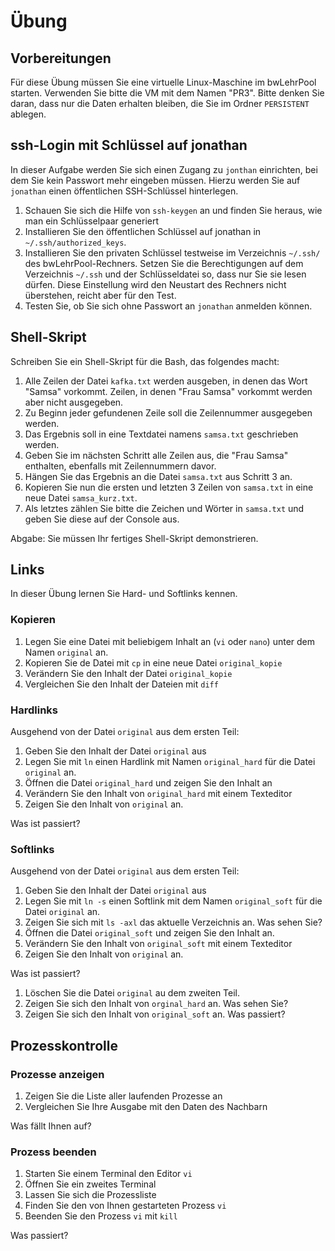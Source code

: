 # Übung

## Vorbereitungen
Für diese Übung müssen Sie eine virtuelle Linux-Maschine im bwLehrPool starten. Verwenden Sie bitte die VM mit dem Namen "PR3". Bitte denken Sie daran, dass nur die Daten erhalten bleiben, die Sie im Ordner `PERSISTENT` ablegen.


## ssh-Login mit Schlüssel auf jonathan
In dieser Aufgabe werden Sie sich einen Zugang zu `jonthan` einrichten, bei dem Sie kein Passwort mehr eingeben müssen. Hierzu werden Sie auf `jonathan` einen öffentlichen SSH-Schlüssel hinterlegen.

  1. Schauen Sie sich die Hilfe von `ssh-keygen` an und finden Sie heraus, wie man ein Schlüsselpaar generiert
  2. Installieren Sie den öffentlichen Schlüssel auf jonathan in `~/.ssh/authorized_keys`.
  3. Installieren Sie den privaten Schlüssel testweise im Verzeichnis `~/.ssh/` des bwLehrPool-Rechners. Setzen Sie die Berechtigungen auf dem Verzeichnis `~/.ssh` und der Schlüsseldatei so, dass nur Sie sie lesen dürfen. Diese Einstellung wird den Neustart des Rechners nicht überstehen, reicht aber für den Test.
  4. Testen Sie, ob Sie sich ohne Passwort an `jonathan` anmelden können.


## Shell-Skript
Schreiben Sie ein Shell-Skript für die Bash, das folgendes macht:

  1. Alle Zeilen der Datei `kafka.txt` werden ausgeben, in denen das Wort "Samsa" vorkommt. Zeilen, in denen "Frau Samsa" vorkommt werden aber nicht ausgegeben.
  2. Zu Beginn jeder gefundenen Zeile soll die Zeilennummer ausgegeben werden.
  3. Das Ergebnis soll in eine Textdatei namens `samsa.txt` geschrieben werden.
  4. Geben Sie im nächsten Schritt alle Zeilen aus, die "Frau Samsa" enthalten, ebenfalls mit Zeilennummern davor.
  5. Hängen Sie das Ergebnis an die Datei `samsa.txt` aus Schritt 3 an.
  6. Kopieren Sie nun die ersten und letzten 3 Zeilen von `samsa.txt` in eine neue Datei `samsa_kurz.txt`.
  7. Als letztes zählen Sie bitte die Zeichen und Wörter in `samsa.txt` und geben Sie diese auf der Console aus.

Abgabe: Sie müssen Ihr fertiges Shell-Skript demonstrieren.


## Links
In dieser Übung lernen Sie Hard- und Softlinks kennen.

### Kopieren

  1. Legen Sie eine Datei mit beliebigem Inhalt an (`vi` oder `nano`) unter dem Namen `original` an.
  2. Kopieren Sie de Datei mit `cp` in eine neue Datei `original_kopie`
  3. Verändern Sie den Inhalt der Datei `original_kopie`
  4. Vergleichen Sie den Inhalt der Dateien mit `diff`

### Hardlinks
Ausgehend von der Datei `original` aus dem ersten Teil:

  1. Geben Sie den Inhalt der Datei `original` aus
  2. Legen Sie mit `ln` einen Hardlink mit Namen `original_hard` für die Datei `original` an.
  3. Öffnen die Datei `original_hard` und zeigen Sie den Inhalt an
  4. Verändern Sie den Inhalt von `original_hard` mit einem Texteditor
  5. Zeigen Sie den Inhalt von `original` an. 

Was ist passiert?

### Softlinks
Ausgehend von der Datei `original` aus dem ersten Teil:

  1. Geben Sie den Inhalt der Datei `original` aus
  2. Legen Sie mit `ln -s` einen Softlink mit dem Namen `original_soft` für die Datei `original` an.
  3. Zeigen Sie sich mit `ls -axl` das aktuelle Verzeichnis an. Was sehen Sie?
  4. Öffnen die Datei `original_soft` und zeigen Sie den Inhalt an.
  5. Verändern Sie den Inhalt von `original_soft` mit einem Texteditor
  6. Zeigen Sie den Inhalt von `original` an. 

Was ist passiert?
 
  1. Löschen Sie die Datei `original` au dem zweiten Teil.
  2. Zeigen Sie sich den Inhalt von `orginal_hard` an. Was sehen Sie?
  2. Zeigen Sie sich den Inhalt von `original_soft` an. Was passiert?


## Prozesskontrolle

### Prozesse anzeigen

  1. Zeigen Sie die Liste aller laufenden Prozesse an
  2. Vergleichen Sie Ihre Ausgabe mit den Daten des Nachbarn

Was fällt Ihnen auf?


### Prozess beenden

  1. Starten Sie einem Terminal den Editor `vi`
  2. Öffnen Sie ein zweites Terminal
  3. Lassen Sie sich die Prozessliste 
  4. Finden Sie den von Ihnen gestarteten Prozess `vi`
  5. Beenden Sie den Prozess `vi` mit `kill`

Was passiert?


